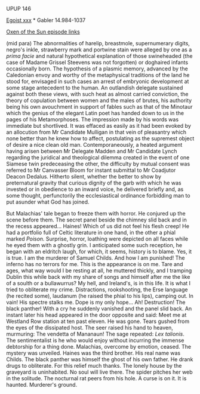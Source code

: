 UPUP 146 

[Egoist xxx](https://archive.org/stream/ulysses00joyc_1?ref=ol#page/xxx/mode/1up) * Gabler 14.984-1037

[Oxen of the Sun episode links](https://github.com/upup1904/ulysses_splits/blob/master/oxen_of_the_sun/episode_links_oxen_of_the_sun.md)


(mid para) The
abnormalities of harelip, breastmole, supernumerary digits, negro's
inkle, strawberry mark and portwine stain were alleged by one as a
*prima facie* and natural hypothetical explanation of those swineheaded
(the case of Madame Grissel Steevens was not forgotten) or doghaired
infants occasionally born. The hypothesis of a plasmic memory, advanced
by the Caledonian envoy and worthy of the metaphysical traditions of the
land he stood for, envisaged in such cases an arrest of embryonic
development at some stage antecedent to the human. An outlandish
delegate sustained against both these views, with such heat as almost
carried conviction, the theory of copulation between women and the males
of brutes, his authority being his own avouchment in support of fables
such as that of the Minotaur which the genius of the elegant Latin poet
has handed down to us in the pages of his Metamorphoses. The impression
made by his words was immediate but shortlived. It was effaced as easily
as it had been evoked by an allocution from Mr Candidate Mulligan in
that vein of pleasantry which none better than he knew how to affect,
postulating as the supremest object of desire a nice clean old man.
Contemporaneously, a heated argument having arisen between Mr Delegate
Madden and Mr Candidate Lynch regarding the juridical and theological
dilemma created in the event of one Siamese twin predeceasing the other,
the difficulty by mutual consent was referred to Mr Canvasser Bloom for
instant submittal to Mr Coadjutor Deacon Dedalus. Hitherto silent,
whether the better to show by preternatural gravity that curious dignity
of the garb with which he was invested or in obedience to an inward
voice, he delivered briefly and, as some thought, perfunctorily the
ecclesiastical ordinance forbidding man to put asunder what God has
joined.

But Malachias' tale began to freeze them with horror. He conjured up the
scene before them. The secret panel beside the chimney slid back and in
the recess appeared... Haines! Which of us did not feel his flesh creep!
He had a portfolio full of Celtic literature in one hand, in the other a
phial marked *Poison.* Surprise, horror, loathing were depicted on all
faces while he eyed them with a ghostly grin. I anticipated some such
reception, he began with an eldritch laugh, for which, it seems, history
is to blame. Yes, it is true. I am the murderer of Samuel Childs. And
how I am punished! The inferno has no terrors for me. This is the
appearance is on me. Tare and ages, what way would I be resting at all,
he muttered thickly, and I tramping Dublin this while back with my share
of songs and himself after me the like of a soulth or a bullawurrus? My
hell, and Ireland's, is in this life. It is what I tried to obliterate
my crime. Distractions, rookshooting, the Erse language (he recited
some), laudanum (he raised the phial to his lips), camping out. In vain!
His spectre stalks me. Dope is my only hope... Ah! Destruction! The
black panther! With a cry he suddenly vanished and the panel slid back.
An instant later his head appeared in the door opposite and said: Meet
me at Westland Row station at ten past eleven. He was gone. Tears gushed
from the eyes of the dissipated host. The seer raised his hand to
heaven, murmuring: The vendetta of Mananaun! The sage repeated: *Lex
talionis*. The sentimentalist is he who would enjoy without incurring
the immense debtorship for a thing done. Malachias, overcome by emotion,
ceased. The mystery was unveiled. Haines was the third brother. His real
name was Childs. The black panther was himself the ghost of his own
father. He drank drugs to obliterate. For this relief much thanks. The
lonely house by the graveyard is uninhabited. No soul will live there.
The spider pitches her web in the solitude. The nocturnal rat peers from
his hole. A curse is on it. It is haunted. Murderer's ground.

